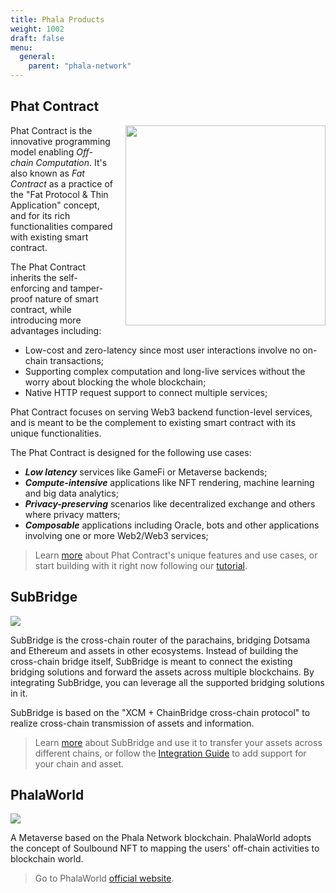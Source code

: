 ```yaml
---
title: Phala Products
weight: 1002
draft: false
menu:
  general:
    parent: "phala-network"
---
```


## Phat Contract

<img align="right" width="320" style="margin-left: 20px" src="/images/build/Phat%20Contract_Standard%20Logo_wht_02.svg">

<!-- ![](https://miro.medium.com/max/1400/1*OWyWrBXtTEj4bHcAszSONQ.jpeg) -->

Phat Contract is the innovative programming model enabling *Off-chain Computation*. It's also known as *Fat Contract* as a practice of the "Fat Protocol & Thin Application" concept, and for its rich functionalities compared with existing smart contract.

The Phat Contract inherits the self-enforcing and tamper-proof nature of smart contract, while introducing more advantages including:

- Low-cost and zero-latency since most user interactions involve no on-chain transactions;
- Supporting complex computation and long-live services without the worry about blocking the whole blockchain;
- Native HTTP request support to connect multiple services;

Phat Contract focuses on serving Web3 backend function-level services, and is meant to be the complement to existing smart contract with its unique functionalities.

The Phat Contract is designed for the following use cases:

- ***Low latency*** services like GameFi or Metaverse backends;
- ***Compute-intensive*** applications like NFT rendering, machine learning and big data analytics;
- ***Privacy-preserving*** scenarios like decentralized exchange and others where privacy matters;
- ***Composable*** applications including Oracle, bots and other applications involving one or more Web2/Web3 services;

> Learn [more](/en-us/build/general/intro/) about Phat Contract's unique features and use cases, or start building with it right now following our [tutorial](/en-us/build/getting-started/setup/).

## SubBridge

![](/images/general/subbridge-intro.jpg)

SubBridge is the cross-chain router of the parachains, bridging Dotsama and Ethereum and assets in other ecosystems. Instead of building the cross-chain bridge itself, SubBridge is meant to connect the existing bridging solutions and forward the assets across multiple blockchains. By integrating SubBridge, you can leverage all the supported bridging solutions in it.

SubBridge is based on the "XCM + ChainBridge cross-chain protocol" to realize cross-chain transmission of assets and information.

> Learn [more](/en-us/general/subbridge/intro/) about SubBridge and use it to transfer your assets across different chains, or follow the [Integration Guide](/en-us/general/subbridge/asset-integration/) to add support for your chain and asset.

## PhalaWorld

![](/images/general/phala_world.jpg)

A Metaverse based on the Phala Network blockchain. PhalaWorld adopts the concept of Soulbound NFT to mapping the users' off-chain activities to blockchain world.

> Go to PhalaWorld [official website](https://www.phalaworld.com/).

